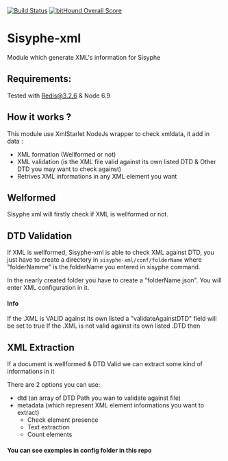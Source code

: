 [![Build Status](https://travis-ci.org/istex/sisyphe-xml.svg?branch=master)](https://travis-ci.org/istex/sisyphe-xml)
[![bitHound Overall Score](https://www.bithound.io/github/istex/sisyphe-xml/badges/score.svg)](https://www.bithound.io/github/istex/sisyphe-xml)

Sisyphe-xml
=====
Module which generate XML's information for Sisyphe

## Requirements:
Tested with Redis@3.2.6 & Node 6.9


## How it works ?
This module use XmlStarlet NodeJs wrapper to check xmldata, it add in data :
- XML formation (Wellformed or not)
- XML validation (is the XML file valid against its own listed DTD & Other DTD you may want to check against) 
- Retrives XML informations in any XML element you want


## Welformed
Sisyphe xml will firstly check if XML is wellformed or not.


## DTD Validation

If XML is wellformed, Sisyphe-xml is able to check XML against DTD, you just have to create a directory in `sisyphe-xml/conf/folderName`
where "folderNamme" is the folderName you entered in sisyphe command.

In the nearly created folder you have to create a "folderName.json". You will enter XML configuration in it.


#### Info
If the .XML is VALID against its own listed a "validateAgainstDTD" field will be set to true
If the .XML is not valid against its own listed .DTD then 


## XML Extraction

If a document is wellformed & DTD Valid we can extract some kind of informations in it

There are 2 options you can use:
- dtd (an array of DTD Path you wan to validate against file)
- metadata (which represent XML element informations you want to extract)
  - Check element presence
  - Text extraction
  - Count elements

#### You can see exemples in config folder in this repo

